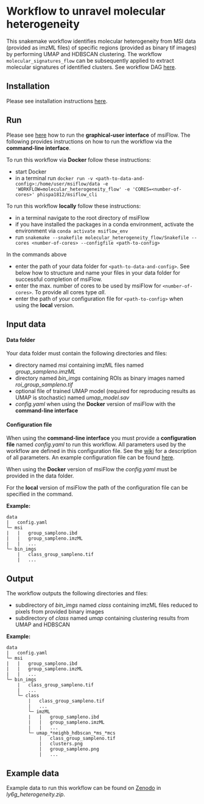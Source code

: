# Workflow to unravel molecular heterogeneity
This snakemake workflow identifies molecular heterogeneity from MSI data (provided as imzML files)
of specific regions (provided as binary tif images) by performing UMAP and HDBSCAN clustering.
The workflow `molecular_signatures_flow` can be subsequently applied 
to extract molecular signatures of identified clusters. 
See workflow DAG 
[here](https://github.com/Immunodynamics-Engel-Lab/msiflow/blob/main/molecular_heterogeneity_flow/dag.pdf).

## Installation
Please see installation instructions [here](https://github.com/Immunodynamics-Engel-Lab/msiflow).

## Run
Please see [here](https://github.com/Immunodynamics-Engel-Lab/msiflow) how to run the **graphical-user interface** of msiFlow.
The following provides instructions on how to run the workflow via the **command-line interface**.

To run this workflow via **Docker** follow these instructions:
  - start Docker
  - in a terminal run `docker run -v <path-to-data-and-config>:/home/user/msiflow/data -e 'WORKFLOW=molecular_heterogeneity_flow' -e 'CORES=<number-of-cores>' phispa1812/msiflow_cli`

To run this workflow **locally** follow these instructions:
- in a terminal navigate to the root directory of msiFlow
- if you have installed the packages in a conda environment, activate the environment via `conda activate msiflow_env`
- run `snakemake --snakefile molecular_heterogeneity_flow/Snakefile --cores <number-of-cores> --configfile <path-to-config>`

In the commands above
- enter the path of your data folder for `<path-to-data-and-config>`. See below how to structure and 
name your files in your data folder for successful completion of msiFlow.
- enter the max. number of cores to be used by msiFlow for `<number-of-cores>`. To provide all cores type *all*.
- enter the path of your configuration file for `<path-to-config>` when using the **local** version. 

## Input data
#### Data folder
Your data folder must contain the following directories and files:
- directory named *msi* containing imzML files named *group_sampleno.imzML*
- directory named *bin_imgs* containing ROIs as binary images named *roi_group_sampleno.tif*
- optional file of trained UMAP model (required for reproducing results as UMAP is stochastic) named *umap_model.sav*
- *config.yaml* when using the **Docker** version of msiFlow with the **command-line interface** 

#### Configuration file
When using the **command-line interface** you must provide a **configuration file** named *config.yaml* to run this workflow. All parameters used by the workflow are defined in
this configuration file. See the [wiki](https://github.com/Immunodynamics-Engel-Lab/msiflow/wiki/Parameters#molecular-heterogeneity-workflow) for a description of all parameters. An example configuration file can be
found [here](https://github.com/Immunodynamics-Engel-Lab/msiflow/blob/main/msi_segmentation_flow/data/config.yaml).

When using the **Docker** version of msiFlow the *config.yaml* must be provided in the data folder. 

For the **local** version of msiFlow the path of the configuration file can be specified in the command.

**Example:**
```
data
|   config.yaml
└─ msi
|   |   group_samplono.ibd
|   |   group_sampleno.imzML
|   |   ...
└─ bin_imgs
    |   class_group_sampleno.tif
    |   ...
```

## Output
The workflow outputs the following directories and files:
- subdirectory of *bin_imgs* named *class* containing imzML files reduced to pixels from provided binary images
- subdirectory of *class* named *umap* containing clustering results from UMAP and HDBSCAN

**Example:**
```
data
|   config.yaml
└─ msi
|   |   group_samplono.ibd
|   |   group_sampleno.imzML
|   |   ...
└─ bin_imgs
    |   class_group_sampleno.tif
    |   ...
    └─ class
        |   class_group_sampleno.tif
        |   ...
        └─ imzML
        |   |   group_sampleno.ibd
        |   |   group_sampleno.imzML
        |   |   ...
        └─ umap_*neighb_hdbscan_*ms_*mcs
            |   class_group_sampleno.tif
            |   clusters.png
            |   group_sampleno.png
            |   ...
```

## Example data
Example data to run this workflow can be found on [Zenodo](https://doi.org/10.5281/zenodo.11913042) in *ly6g_heterogeneity.zip*.